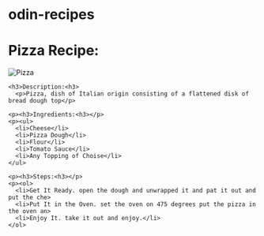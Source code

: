 # odin-recipes                                                             
<!DOCTYPE html>
<html>

  <head>
    <meta charset="UTF-8">
    <title>Recipe for Pizza</title>
  </head>

  <body>
    <h1>Pizza Recipe:</h1>
    <img src="../images/pizza.jpg" alt="Pizza">

    <h3>Description:<h3>
      <p>Pizza, dish of Italian origin consisting of a flattened disk of bread dough top</p>

    <p><h3>Ingredients:<h3></p>
    <p><ul>
      <li>Cheese</li>
      <li>Pizza Dough</li>
      <li>Flour</li>
      <li>Tomato Sauce</li>
      <li>Any Topping of Choise</li>
    </ul>

    <p><h3>Steps:<h3></p>
    <p><ol>
      <li>Get It Ready. open the dough and unwrapped it and pat it out and put the che>
      <li>Put It in the Oven. set the oven on 475 degrees put the pizza in the oven an>
      <li>Enjoy It. take it out and enjoy.</li>
    </ol>

  </body>

</html>

